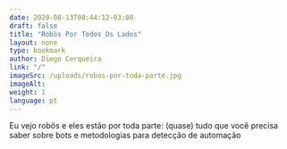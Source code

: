 ```yaml
---
date: 2020-08-13T00:44:12-03:00
draft: false
title: "Robôs Por Todos Os Lados"
layout: none
type: bookmark
author: Diego Cerqueira
link: "/"
imageSrc: /uploads/robos-por-toda-parte.jpg
imageAlt:
weight: 1
language: pt
---
```

Eu vejo robôs e eles estão por toda parte: (quase) tudo que você precisa saber sobre bots e metodologias para detecção de automação
